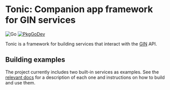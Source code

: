 # Tonic: Companion app framework for GIN services

![Go](https://github.com/g-node/tonic/workflows/Go/badge.svg?branch=master)
[![PkgGoDev](https://pkg.go.dev/badge/github.com/g-node/tonic)](https://pkg.go.dev/github.com/G-Node/tonic)


Tonic is a framework for building services that interact with the [GIN](https://gin.g-node.org) API.

## Building examples

The project currently includes two built-in services as examples.
See the [relevant docs](./docs/README.md) for a description of each one and instructions on how to build and use them.
